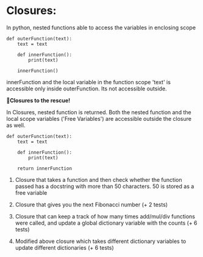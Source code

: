 # Closures:
In python, nested functions able to access the variables in enclosing scope

    def outerFunction(text):
        text = text

        def innerFunction():
            print(text)

        innerFunction()

innerFunction and the local variable in the function scope 'text' is accessible only inside outerFunction. Its not accessible outside.</br>

**🦸Closures to the rescue!**

In Closures, nested function is returned. Both the nested function and the local scope variables ('Free Variables') are accessible outside the closure as well.

    def outerFunction(text):
        text = text

        def innerFunction():
            print(text)

        return innerFunction 

1. Closure that takes a function and then check whether the function passed has a docstring with more than 50 characters. 50 is stored as a free variable 



2. Closure that gives you the next Fibonacci number (+ 2 tests) 
3. Closure that can keep a track of how many times add/mul/div functions were called, and update a global dictionary variable with the counts (+ 6 tests)
4. Modified above closure which takes different dictionary variables to update different dictionaries (+ 6 tests) 
